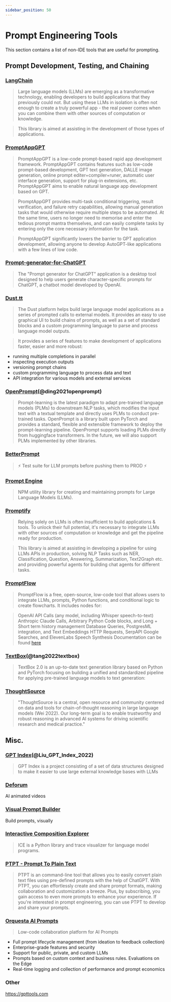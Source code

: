 ```yaml
---
sidebar_position: 50
---
```


# Prompt Engineering Tools

This section contains a list of non-IDE tools that are useful for prompting.

## Prompt Development, Testing, and Chaining

### [LangChain](https://github.com/hwchase17/langchain/)

> Large language models (LLMs) are emerging as a transformative technology, enabling developers to build applications that they previously could not. But using these LLMs in isolation is often not enough to create a truly powerful app - the real power comes when you can combine them with other sources of computation or knowledge.

> This library is aimed at assisting in the development of those types of applications.

### [PromptAppGPT](https://github.com/mleoking/PromptAppGPT)

> PromptAppGPT is a low-code prompt-based rapid app development framework. PromptAppGPT contains features such as low-code prompt-based development, GPT text generation, DALLE image generation, online prompt editer+compiler+runer, automatic user interface generation, support for plug-in extensions, etc. PromptAppGPT aims to enable natural language app development based on GPT.

> PromptAppGPT provides multi-task conditional triggering, result verification, and failure retry capabilities, allowing manual generation tasks that would otherwise require multiple steps to be automated. At the same time, users no longer need to memorise and enter the tedious prompt mantra themselves, and can easily complete tasks by entering only the core necessary information for the task.

> PromptAppGPT significantly lowers the barrier to GPT application development, allowing anyone to develop AutoGPT-like applications with a few lines of low code.


### [Prompt-generator-for-ChatGPT](https://github.com/rubend18/Prompt-generator-for-ChatGPT)

> The "Prompt generator for ChatGPT" application is a desktop tool designed to help users generate character-specific prompts for ChatGPT, a chatbot model developed by OpenAI.

### [Dust.tt](https://dust.tt)

> The Dust platform helps build large language model applications as a series of prompted calls
to external models. It provides an easy to use graphical UI to build chains of prompts, as well as a set of standard blocks and a custom programming language to parse and process language model outputs.

> It provides a series of features to make development of applications faster,
easier and more robust:
- running multiple completions in parallel
- inspecting execution outputs
- versioning prompt chains 
- custom programming language to process data and text
- API integration for various models and external services

### [OpenPrompt](https://thunlp.github.io/OpenPrompt/)(@ding2021openprompt)

> Prompt-learning is the latest paradigm to adapt pre-trained language models (PLMs) to downstream NLP tasks, which modifies the input text with a textual template and directly uses PLMs to conduct pre-trained tasks. OpenPrompt is a library built upon PyTorch and provides a standard, flexible and extensible framework to deploy the prompt-learning pipeline. OpenPrompt supports loading PLMs directly from huggingface transformers. In the future, we will also support PLMs implemented by other libraries.

### [BetterPrompt](https://github.com/stjordanis/betterprompt)

> ⚡ Test suite for LLM prompts before pushing them to PROD ⚡

### [Prompt Engine](https://github.com/microsoft/prompt-engine)

> NPM utility library for creating and maintaining prompts for Large Language Models (LLMs).

### [Promptify](https://github.com/promptslab/Promptify)

> Relying solely on LLMs is often insufficient to build applications & tools. To unlock their full potential, it's necessary to integrate LLMs with other sources of computation or knowledge and get the pipeline ready for production.

> This library is aimed at assisting in developing a pipeline for using LLMs APIs in production, solving NLP Tasks such as NER, Classification, Question, Answering, Summarization, Text2Graph etc. and providing powerful agents for building chat agents for different tasks.

### [PromptFlow](https://github.com/InsuranceToolkits/promptflow)

> PromptFlow is a free, open-source, low-code tool that allows users to integrate LLMs, prompts, Python functions, and conditional logic to create flowcharts. It includes nodes for:

> OpenAI API Calls (any model, including Whisper speech-to-text)
> Anthropic Claude Calls, Arbitrary Python Code blocks, and Long + Short term history management
> Database Queries, PostgresML integration, and Text Embeddings
> HTTP Requests, SerpAPI Google Searches, and ElevenLabs Speech Synthesis
Documentation can be found [here](https://www.promptflow.org/en/latest/index.html)


### [TextBox](https://github.com/RUCAIBox/TextBox)(@tang2022textbox)

> TextBox 2.0 is an up-to-date text generation library based on Python and PyTorch focusing on building a unified and standardized pipeline for applying pre-trained language models to text generation:

### [ThoughtSource](https://github.com/OpenBioLink/ThoughtSource)

> "ThoughtSource is a central, open resource and community centered on data and tools for chain-of-thought reasoning in large language models (Wei 2022). Our long-term goal is to enable trustworthy and robust reasoning in advanced AI systems for driving scientific research and medical practice."

## Misc.

### [GPT Index](https://gpt-index.readthedocs.io/en/latest/)(@Liu_GPT_Index_2022)

> GPT Index is a project consisting of a set of data structures designed to make it easier to use large external knowledge bases with LLMs

### [Deforum](https://github.com/HelixNGC7293/DeforumStableDiffusionLocal)

AI animated videos

### [Visual Prompt Builder](https://tools.saxifrage.xyz/prompt)

Build prompts, visually

### [Interactive Composition Explorer](https://github.com/oughtinc/ice)

> ICE is a Python library and trace visualizer for language model programs.

### [PTPT - Prompt To Plain Text](https://github.com/LeslieLeung/PTPT)

> PTPT is an command-line tool that allows you to easily convert plain text files using pre-defined prompts with the help of ChatGPT. With PTPT, you can effortlessly create and share prompt formats, making collaboration and customization a breeze. Plus, by subscribing, you gain access to even more prompts to enhance your experience. If you're interested in prompt engineering, you can use PTPT to develop and share your prompts.

### [Orquesta AI Prompts](https://orquesta.cloud/platform/ai-llm-prompts)

> Low-code collaboration platform for AI Prompts

- Full prompt lifecycle management (from ideation to feedback collection)
- Enterprise-grade features and security
- Support for public, private, and custom LLMs
- Prompts based on custom context and business rules. Evaluations on the Edge
- Real-time logging and collection of performance and prompt economics


### Other

https://gpttools.com
